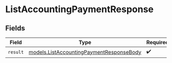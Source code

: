 # ListAccountingPaymentResponse


## Fields

| Field                                                                                      | Type                                                                                       | Required                                                                                   | Description                                                                                |
| ------------------------------------------------------------------------------------------ | ------------------------------------------------------------------------------------------ | ------------------------------------------------------------------------------------------ | ------------------------------------------------------------------------------------------ |
| `result`                                                                                   | [models.ListAccountingPaymentResponseBody](../models/listaccountingpaymentresponsebody.md) | :heavy_check_mark:                                                                         | N/A                                                                                        |